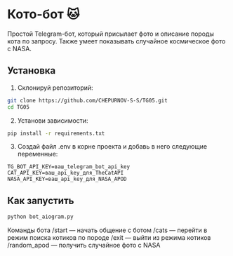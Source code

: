 # Кото-бот 🐱
Простой Telegram-бот, который присылает фото и описание породы кота по запросу. Также умеет показывать случайное космическое фото с NASA.

## Установка
1. Склонируй репозиторий:
```bash
git clone https://github.com/CHEPURNOV-S-S/TG05.git
cd TG05
```
2. Установи зависимости:
```bash
pip install -r requirements.txt
```

3. Создай файл .env в корне проекта и добавь в него следующие переменные:
```env
TG_BOT_API_KEY=ваш_telegram_bot_api_key
CAT_API_KEY=ваш_api_key_для_TheCatAPI
NASA_API_KEY=ваш_api_key_для_NASA_APOD
```
## Как запустить
```bash
python bot_aiogram.py
```

Команды бота
/start — начать общение с ботом
/cats — перейти в режим поиска котиков по породе
/exit — выйти из режима котиков
/random_apod — получить случайное фото с NASA
